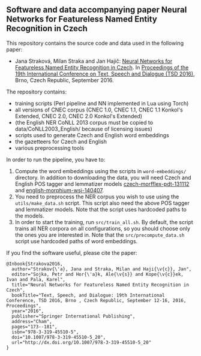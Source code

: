 ## Software and data accompanying paper Neural Networks for Featureless Named Entity Recognition in Czech

This repository contains the source code and data used in the following paper:
- Jana Straková, Milan Straka and Jan Hajič: [Neural Networks for Featureless Named Entity Recognition in Czech](http://link.springer.com/chapter/10.1007/978-3-319-45510-5_20). In [Proceedings of the 19th International Conference on Text, Speech and Dialogue (TSD 2016)](http://www.springer.com/us/book/9783319455099), Brno, Czech Republic, September 2016.

The repository contains:
- training scripts (Perl pipeline and NN implemented in Lua using Torch)
- all versions of CNEC corpus (CNEC 1.0, CNEC 1.1, CNEC 1.1 Konkol's Extended, CNEC 2.0, CNEC 2.0 Konkol's Extended)
- (the English NER CoNLL 2013 corpus must be copied to data/CoNLL2003_English/ because of licensing issues)
- scripts used to generate Czech and English word embeddings
- the gazetteers for Czech and English
- various preprocessing tools

In order to run the pipeline, you have to:
 1. Compute the word embeddings using the scripts in `word-embeddings/` directory. In addition to downloading the data, you will need Czech and English POS tagger and lemmatizer models [czech-morfflex-pdt-131112](http://hdl.handle.net/11858/00-097C-0000-0023-68D8-1) and [english-morphium-wsj-140407](http://hdl.handle.net/11858/00-097C-0000-0023-68D9-0).
 2. You need to preprocess the NER corpus you wish to use using the `utils/make_data.sh` script. This script also need the above POS tagger and lemmatizer models. Note that the script uses hardcoded paths to the models.
 3. In order to start the training, run `src/train_all.sh`. By default, the script trains all NER corpora on all configurations, so you should choose only the ones you are interested in. Note that the `src/precompute_data.sh` script use hardcoded paths of word embeddings.

If you find the software useful, please cite the paper:
```
@Inbook{Strakova2016,
  author="Strakov{\'a}, Jana and Straka, Milan and Haji{\v{c}}, Jan",
  editor="Sojka, Petr and Hor{\'a}k, Ale{\v{s}} and Kope{\v{c}}ek, Ivan and Pala, Karel",
  title="Neural Networks for Featureless Named Entity Recognition in Czech",
  bookTitle="Text, Speech, and Dialogue: 19th International Conference, TSD 2016, Brno , Czech Republic, September 12-16, 2016, Proceedings",
  year="2016",
  publisher="Springer International Publishing",
  address="Cham",
  pages="173--181",
  isbn="978-3-319-45510-5",
  doi="10.1007/978-3-319-45510-5_20",
  url="http://dx.doi.org/10.1007/978-3-319-45510-5_20"
}
```
